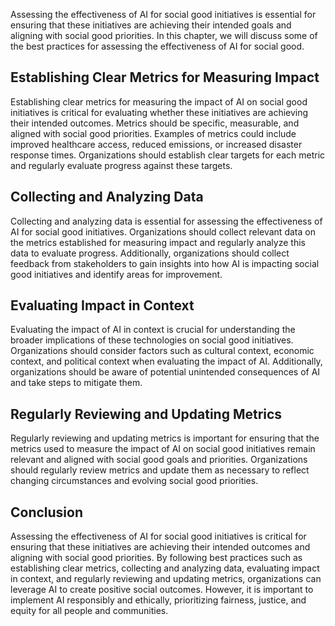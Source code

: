 

Assessing the effectiveness of AI for social good initiatives is essential for ensuring that these initiatives are achieving their intended goals and aligning with social good priorities. In this chapter, we will discuss some of the best practices for assessing the effectiveness of AI for social good.

Establishing Clear Metrics for Measuring Impact
-----------------------------------------------

Establishing clear metrics for measuring the impact of AI on social good initiatives is critical for evaluating whether these initiatives are achieving their intended outcomes. Metrics should be specific, measurable, and aligned with social good priorities. Examples of metrics could include improved healthcare access, reduced emissions, or increased disaster response times. Organizations should establish clear targets for each metric and regularly evaluate progress against these targets.

Collecting and Analyzing Data
-----------------------------

Collecting and analyzing data is essential for assessing the effectiveness of AI for social good initiatives. Organizations should collect relevant data on the metrics established for measuring impact and regularly analyze this data to evaluate progress. Additionally, organizations should collect feedback from stakeholders to gain insights into how AI is impacting social good initiatives and identify areas for improvement.

Evaluating Impact in Context
----------------------------

Evaluating the impact of AI in context is crucial for understanding the broader implications of these technologies on social good initiatives. Organizations should consider factors such as cultural context, economic context, and political context when evaluating the impact of AI. Additionally, organizations should be aware of potential unintended consequences of AI and take steps to mitigate them.

Regularly Reviewing and Updating Metrics
----------------------------------------

Regularly reviewing and updating metrics is important for ensuring that the metrics used to measure the impact of AI on social good initiatives remain relevant and aligned with social good goals and priorities. Organizations should regularly review metrics and update them as necessary to reflect changing circumstances and evolving social good priorities.

Conclusion
----------

Assessing the effectiveness of AI for social good initiatives is critical for ensuring that these initiatives are achieving their intended outcomes and aligning with social good priorities. By following best practices such as establishing clear metrics, collecting and analyzing data, evaluating impact in context, and regularly reviewing and updating metrics, organizations can leverage AI to create positive social outcomes. However, it is important to implement AI responsibly and ethically, prioritizing fairness, justice, and equity for all people and communities.
